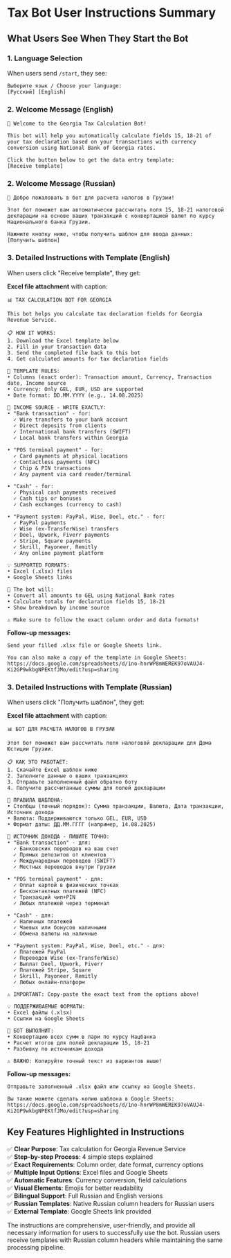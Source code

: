 # Tax Bot User Instructions Summary

## What Users See When They Start the Bot

### 1. Language Selection
When users send `/start`, they see:
```
Выберите язык / Choose your language:
[Русский] [English]
```

### 2. Welcome Message (English)
```
🎉 Welcome to the Georgia Tax Calculation Bot!

This bot will help you automatically calculate fields 15, 18-21 of your tax declaration based on your transactions with currency conversion using National Bank of Georgia rates.

Click the button below to get the data entry template:
[Receive template]
```

### 2. Welcome Message (Russian)
```
🎉 Добро пожаловать в бот для расчета налогов в Грузии!

Этот бот поможет вам автоматически рассчитать поля 15, 18-21 налоговой декларации на основе ваших транзакций с конвертацией валют по курсу Национального банка Грузии.

Нажмите кнопку ниже, чтобы получить шаблон для ввода данных:
[Получить шаблон]
```

### 3. Detailed Instructions with Template (English)
When users click "Receive template", they get:

**Excel file attachment** with caption:
```
📊 TAX CALCULATION BOT FOR GEORGIA

This bot helps you calculate tax declaration fields for Georgia Revenue Service.

📋 HOW IT WORKS:
1. Download the Excel template below
2. Fill in your transaction data
3. Send the completed file back to this bot
4. Get calculated amounts for tax declaration fields

📝 TEMPLATE RULES:
• Columns (exact order): Transaction amount, Currency, Transaction date, Income source
• Currency: Only GEL, EUR, USD are supported
• Date format: DD.MM.YYYY (e.g., 14.08.2025)

📝 INCOME SOURCE - WRITE EXACTLY:
• "Bank transaction" - for:
  ✓ Wire transfers to your bank account
  ✓ Direct deposits from clients
  ✓ International bank transfers (SWIFT)
  ✓ Local bank transfers within Georgia

• "POS terminal payment" - for:
  ✓ Card payments at physical locations
  ✓ Contactless payments (NFC)
  ✓ Chip & PIN transactions
  ✓ Any payment via card reader/terminal

• "Cash" - for:
  ✓ Physical cash payments received
  ✓ Cash tips or bonuses
  ✓ Cash exchanges (currency to cash)

• "Payment system: PayPal, Wise, Deel, etc." - for:
  ✓ PayPal payments
  ✓ Wise (ex-TransferWise) transfers
  ✓ Deel, Upwork, Fiverr payments
  ✓ Stripe, Square payments
  ✓ Skrill, Payoneer, Remitly
  ✓ Any online payment platform

💡 SUPPORTED FORMATS:
• Excel (.xlsx) files
• Google Sheets links

🔄 The bot will:
• Convert all amounts to GEL using National Bank rates
• Calculate totals for declaration fields 15, 18-21
• Show breakdown by income source

⚠️ Make sure to follow the exact column order and data formats!
```

**Follow-up messages:**
```
Send your filled .xlsx file or Google Sheets link.

You can also make a copy of the template in Google Sheets: 
https://docs.google.com/spreadsheets/d/1no-hnrWP8mWEREK97oVAUJ4-Ki2GP9wkbgNPEKtfJMo/edit?usp=sharing
```

### 3. Detailed Instructions with Template (Russian)
When users click "Получить шаблон", they get:

**Excel file attachment** with caption:
```
📊 БОТ ДЛЯ РАСЧЕТА НАЛОГОВ В ГРУЗИИ

Этот бот поможет вам рассчитать поля налоговой декларации для Дома Юстиции Грузии.

📋 КАК ЭТО РАБОТАЕТ:
1. Скачайте Excel шаблон ниже
2. Заполните данные о ваших транзакциях
3. Отправьте заполненный файл обратно боту
4. Получите рассчитанные суммы для полей декларации

📝 ПРАВИЛА ШАБЛОНА:
• Столбцы (точный порядок): Сумма транзакции, Валюта, Дата транзакции, Источник дохода
• Валюта: Поддерживаются только GEL, EUR, USD
• Формат даты: ДД.ММ.ГГГГ (например, 14.08.2025)

📝 ИСТОЧНИК ДОХОДА - ПИШИТЕ ТОЧНО:
• "Bank transaction" - для:
  ✓ Банковских переводов на ваш счет
  ✓ Прямых депозитов от клиентов
  ✓ Международных переводов (SWIFT)
  ✓ Местных переводов внутри Грузии

• "POS terminal payment" - для:
  ✓ Оплат картой в физических точках
  ✓ Бесконтактных платежей (NFC)
  ✓ Транзакций чип+PIN
  ✓ Любых платежей через терминал

• "Cash" - для:
  ✓ Наличных платежей
  ✓ Чаевых или бонусов наличными
  ✓ Обмена валюты на наличные

• "Payment system: PayPal, Wise, Deel, etc." - для:
  ✓ Платежей PayPal
  ✓ Переводов Wise (ex-TransferWise)
  ✓ Выплат Deel, Upwork, Fiverr
  ✓ Платежей Stripe, Square
  ✓ Skrill, Payoneer, Remitly
  ✓ Любых онлайн-платформ

⚠️ IMPORTANT: Copy-paste the exact text from the options above!

💡 ПОДДЕРЖИВАЕМЫЕ ФОРМАТЫ:
• Excel файлы (.xlsx)
• Ссылки на Google Sheets

🔄 БОТ ВЫПОЛНИТ:
• Конвертацию всех сумм в лари по курсу Нацбанка
• Расчет итогов для полей декларации 15, 18-21
• Разбивку по источникам дохода

⚠️ ВАЖНО: Копируйте точный текст из вариантов выше!
```

**Follow-up messages:**
```
Отправьте заполненный .xlsx файл или ссылку на Google Sheets.

Вы также можете сделать копию шаблона в Google Sheets: 
https://docs.google.com/spreadsheets/d/1no-hnrWP8mWEREK97oVAUJ4-Ki2GP9wkbgNPEKtfJMo/edit?usp=sharing
```

## Key Features Highlighted in Instructions

✅ **Clear Purpose**: Tax calculation for Georgia Revenue Service  
✅ **Step-by-step Process**: 4 simple steps explained  
✅ **Exact Requirements**: Column order, date format, currency options  
✅ **Multiple Input Options**: Excel files and Google Sheets  
✅ **Automatic Features**: Currency conversion, field calculations  
✅ **Visual Elements**: Emojis for better readability  
✅ **Bilingual Support**: Full Russian and English versions  
✅ **Russian Templates**: Native Russian column headers for Russian users  
✅ **External Template**: Google Sheets link provided  

The instructions are comprehensive, user-friendly, and provide all necessary information for users to successfully use the bot. Russian users receive templates with Russian column headers while maintaining the same processing pipeline.
